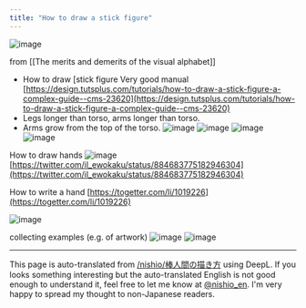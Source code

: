 ```yaml
---
title: "How to draw a stick figure"
---
```


![image](https://gyazo.com/b04971f11c476a14e3c3d570969c14dc/thumb/1000)

from  [[The merits and demerits of the visual alphabet]]
- How to draw [stick figure
Very good manual [https://design.tutsplus.com/tutorials/how-to-draw-a-stick-figure-a-complex-guide--cms-23620](https://design.tutsplus.com/tutorials/how-to-draw-a-stick-figure-a-complex-guide--cms-23620)
- Legs longer than torso, arms longer than torso.
- Arms grow from the top of the torso.
![image](https://gyazo.com/7ca99881a05c230915c188f2041066ac/thumb/1000)
![image](https://gyazo.com/05973fbabd34ed6f4b2920aac701866f/thumb/1000)
![image](https://gyazo.com/4b464430b849d7dd885e52dcb6bc55c7/thumb/1000)
![image](https://gyazo.com/d5566ef5784a39ff4bb1c3cf6a2a2f43/thumb/1000)

How to draw hands
![image](https://gyazo.com/7b8db7747b5035576bc0c5512bd36595/thumb/1000)
[https://twitter.com/il_ewokaku/status/884683775182946304](https://twitter.com/il_ewokaku/status/884683775182946304)

How to write a hand
[https://togetter.com/li/1019226](https://togetter.com/li/1019226)


![image](https://gyazo.com/32ab717c4bb03f610ff1f87b47654fb1/thumb/1000)

collecting examples (e.g. of artwork)
![image](https://gyazo.com/0ac23960cadf91d7aec3754b1f405c68/thumb/1000)
![image](https://gyazo.com/d9d45e71611312a265848d60446ea459/thumb/1000)


---
This page is auto-translated from [/nishio/棒人間の描き方](https://scrapbox.io/nishio/棒人間の描き方) using DeepL. If you looks something interesting but the auto-translated English is not good enough to understand it, feel free to let me know at [@nishio_en](https://twitter.com/nishio_en). I'm very happy to spread my thought to non-Japanese readers.